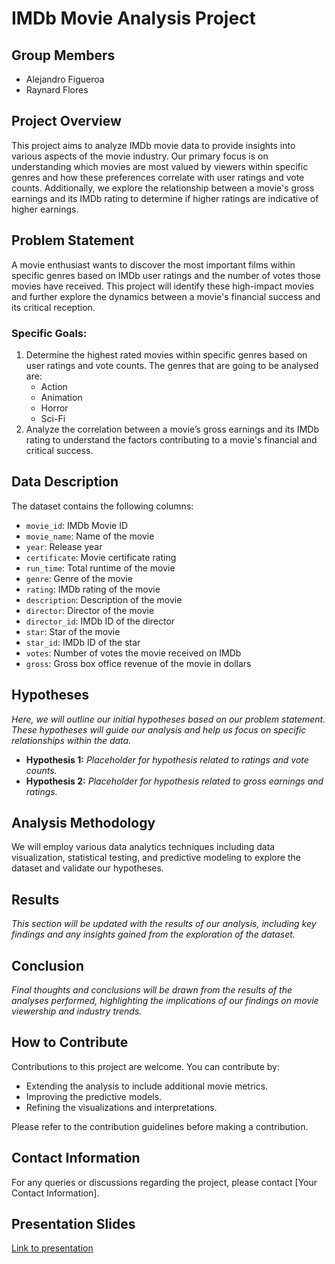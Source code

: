 # IMDb Movie Analysis Project

## Group Members
- Alejandro Figueroa
- Raynard Flores
  
## Project Overview
This project aims to analyze IMDb movie data to provide insights into various aspects of the movie industry. Our primary focus is on understanding which movies are most valued by viewers within specific genres and how these preferences correlate with user ratings and vote counts. Additionally, we explore the relationship between a movie's gross earnings and its IMDb rating to determine if higher ratings are indicative of higher earnings.

## Problem Statement
A movie enthusiast wants to discover the most important films within specific genres based on IMDb user ratings and the number of votes those movies have received. This project will identify these high-impact movies and further explore the dynamics between a movie's financial success and its critical reception.

### Specific Goals:
1. Determine the highest rated movies within specific genres based on user ratings and vote counts. The genres that are going to be analysed are:
   - Action
   - Animation
   - Horror
   - Sci-Fi
3. Analyze the correlation between a movie’s gross earnings and its IMDb rating to understand the factors contributing to a movie's financial and critical success.

## Data Description
The dataset contains the following columns:
- `movie_id`: IMDb Movie ID
- `movie_name`: Name of the movie
- `year`: Release year
- `certificate`: Movie certificate rating
- `run_time`: Total runtime of the movie
- `genre`: Genre of the movie
- `rating`: IMDb rating of the movie
- `description`: Description of the movie
- `director`: Director of the movie
- `director_id`: IMDb ID of the director
- `star`: Star of the movie
- `star_id`: IMDb ID of the star
- `votes`: Number of votes the movie received on IMDb
- `gross`: Gross box office revenue of the movie in dollars

## Hypotheses
*Here, we will outline our initial hypotheses based on our problem statement. These hypotheses will guide our analysis and help us focus on specific relationships within the data.*

- **Hypothesis 1:** *Placeholder for hypothesis related to ratings and vote counts.*
- **Hypothesis 2:** *Placeholder for hypothesis related to gross earnings and ratings.*

## Analysis Methodology
We will employ various data analytics techniques including data visualization, statistical testing, and predictive modeling to explore the dataset and validate our hypotheses.

## Results
*This section will be updated with the results of our analysis, including key findings and any insights gained from the exploration of the dataset.*

## Conclusion
*Final thoughts and conclusions will be drawn from the results of the analyses performed, highlighting the implications of our findings on movie viewership and industry trends.*

## How to Contribute
Contributions to this project are welcome. You can contribute by:
- Extending the analysis to include additional movie metrics.
- Improving the predictive models.
- Refining the visualizations and interpretations.

Please refer to the contribution guidelines before making a contribution.

## Contact Information
For any queries or discussions regarding the project, please contact [Your Contact Information].

## Presentation Slides
[Link to presentation](https://docs.google.com/presentation/d/15jPa1K_91Z-5iHPcOJnAMMG-oB2DUZAlHKpSrnCikVI/edit?usp=sharing)
